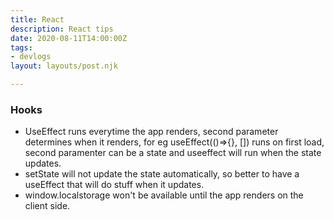 ```yaml
---
title: React
description: React tips
date: 2020-08-11T14:00:00Z
tags:
- devlogs
layout: layouts/post.njk

---
```

### Hooks

* UseEffect runs everytime the app renders, second parameter determines when it renders, for eg useEffect(()=>{}, \[\]) runs on first load, second paramenter can be a state and useeffect will run when the state updates.
* setState will not update the state automatically, so better to have a useEffect that will do stuff when it updates.
* window.localstorage won't be available until the app renders on the client side.